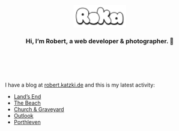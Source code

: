 <div align="center">
  <br>
  <br>
  <br>
  <br>
  <a href="https://robert.katzki.de/">
    <img width="140" src="https://github.com/ro-ka/ro-ka/blob/master/logo.svg" alt="Roka">
  </a>
  <br>
  <h3>Hi, I’m Robert, a web developer & photographer. 👋</h3>
 
  <br>
  <br>
  <br>
  <br>
</div>

I have a blog at [robert.katzki.de](https://robert.katzki.de/) and this is my latest activity:
<!-- BLOG-POST-LIST:START -->
- [Land’s End](https://robert.katzki.de/photos/2025/land-s-end)
- [The Beach](https://robert.katzki.de/photos/2025/the-beach)
- [Church &amp; Graveyard](https://robert.katzki.de/photos/2025/church-graveyard)
- [Outlook](https://robert.katzki.de/photos/2025/outlook)
- [Porthleven](https://robert.katzki.de/photos/2025/porthleven)
<!-- BLOG-POST-LIST:END -->
